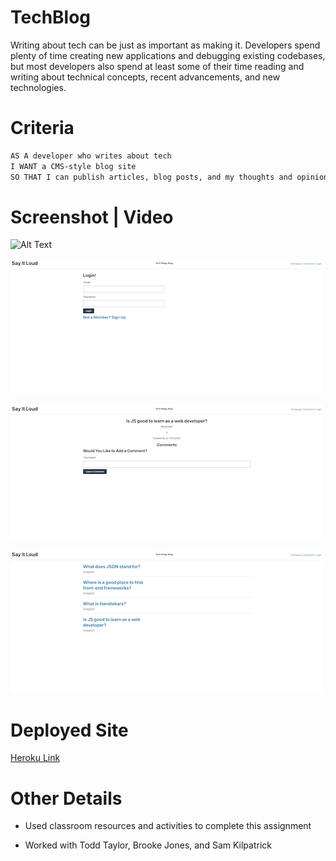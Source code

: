 # TechBlog

Writing about tech can be just as important as making it. Developers spend plenty of time creating new applications and debugging existing codebases, but most developers also spend at least some of their time reading and writing about technical concepts, recent advancements, and new technologies.

# Criteria

```md
AS A developer who writes about tech
I WANT a CMS-style blog site
SO THAT I can publish articles, blog posts, and my thoughts and opinions
```
# Screenshot | Video

![Alt Text](https://media.giphy.com/media/6c6bWhJvajyf1n5Zmq/giphy.gif)

![Screenshot](./public/images/homepage.png)

![Screenshot](./public/images/comment.png)

![Screenshot](./public/images/dashboard.png)

# Deployed Site

[Heroku Link](https://say-it-loud-blog.herokuapp.com/)

# Other Details

- Used classroom resources and activities to complete this assignment

- Worked with Todd Taylor, Brooke Jones, and Sam Kilpatrick




